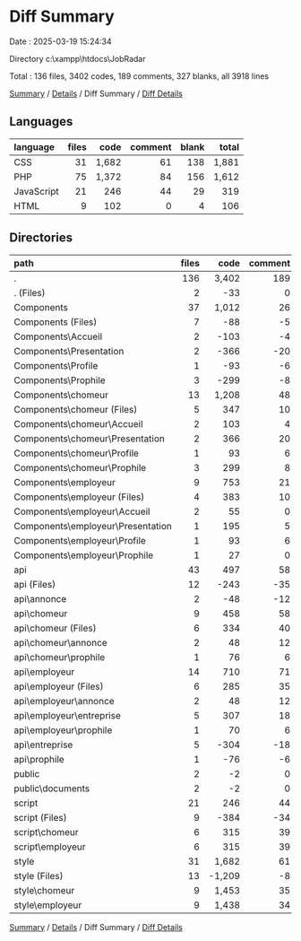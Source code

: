 # Diff Summary

Date : 2025-03-19 15:24:34

Directory c:\\xampp\\htdocs\\JobRadar

Total : 136 files,  3402 codes, 189 comments, 327 blanks, all 3918 lines

[Summary](results.md) / [Details](details.md) / Diff Summary / [Diff Details](diff-details.md)

## Languages
| language | files | code | comment | blank | total |
| :--- | ---: | ---: | ---: | ---: | ---: |
| CSS | 31 | 1,682 | 61 | 138 | 1,881 |
| PHP | 75 | 1,372 | 84 | 156 | 1,612 |
| JavaScript | 21 | 246 | 44 | 29 | 319 |
| HTML | 9 | 102 | 0 | 4 | 106 |

## Directories
| path | files | code | comment | blank | total |
| :--- | ---: | ---: | ---: | ---: | ---: |
| . | 136 | 3,402 | 189 | 327 | 3,918 |
| . (Files) | 2 | -33 | 0 | 3 | -30 |
| Components | 37 | 1,012 | 26 | 72 | 1,110 |
| Components (Files) | 7 | -88 | -5 | -10 | -103 |
| Components\\Accueil | 2 | -103 | -4 | -4 | -111 |
| Components\\Presentation | 2 | -366 | -20 | -30 | -416 |
| Components\\Profile | 1 | -93 | -6 | -8 | -107 |
| Components\\Prophile | 3 | -299 | -8 | -16 | -323 |
| Components\\chomeur | 13 | 1,208 | 48 | 81 | 1,337 |
| Components\\chomeur (Files) | 5 | 347 | 10 | 23 | 380 |
| Components\\chomeur\\Accueil | 2 | 103 | 4 | 4 | 111 |
| Components\\chomeur\\Presentation | 2 | 366 | 20 | 30 | 416 |
| Components\\chomeur\\Profile | 1 | 93 | 6 | 8 | 107 |
| Components\\chomeur\\Prophile | 3 | 299 | 8 | 16 | 323 |
| Components\\employeur | 9 | 753 | 21 | 59 | 833 |
| Components\\employeur (Files) | 4 | 383 | 10 | 27 | 420 |
| Components\\employeur\\Accueil | 2 | 55 | 0 | 5 | 60 |
| Components\\employeur\\Presentation | 1 | 195 | 5 | 17 | 217 |
| Components\\employeur\\Profile | 1 | 93 | 6 | 8 | 107 |
| Components\\employeur\\Prophile | 1 | 27 | 0 | 2 | 29 |
| api | 43 | 497 | 58 | 85 | 640 |
| api (Files) | 12 | -243 | -35 | -12 | -290 |
| api\\annonce | 2 | -48 | -12 | -14 | -74 |
| api\\chomeur | 9 | 458 | 58 | 58 | 574 |
| api\\chomeur (Files) | 6 | 334 | 40 | 37 | 411 |
| api\\chomeur\\annonce | 2 | 48 | 12 | 14 | 74 |
| api\\chomeur\\prophile | 1 | 76 | 6 | 7 | 89 |
| api\\employeur | 14 | 710 | 71 | 92 | 873 |
| api\\employeur (Files) | 6 | 285 | 35 | 34 | 354 |
| api\\employeur\\annonce | 2 | 48 | 12 | 14 | 74 |
| api\\employeur\\entreprise | 5 | 307 | 18 | 37 | 362 |
| api\\employeur\\prophile | 1 | 70 | 6 | 7 | 83 |
| api\\entreprise | 5 | -304 | -18 | -32 | -354 |
| api\\prophile | 1 | -76 | -6 | -7 | -89 |
| public | 2 | -2 | 0 | 0 | -2 |
| public\\documents | 2 | -2 | 0 | 0 | -2 |
| script | 21 | 246 | 44 | 29 | 319 |
| script (Files) | 9 | -384 | -34 | -53 | -471 |
| script\\chomeur | 6 | 315 | 39 | 41 | 395 |
| script\\employeur | 6 | 315 | 39 | 41 | 395 |
| style | 31 | 1,682 | 61 | 138 | 1,881 |
| style (Files) | 13 | -1,209 | -8 | -125 | -1,342 |
| style\\chomeur | 9 | 1,453 | 35 | 134 | 1,622 |
| style\\employeur | 9 | 1,438 | 34 | 129 | 1,601 |

[Summary](results.md) / [Details](details.md) / Diff Summary / [Diff Details](diff-details.md)